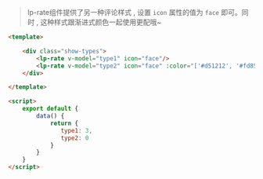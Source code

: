 >lp-rate组件提供了另一种评论样式 , 设置 `icon` 属性的值为 `face` 即可。同时 , 这种样式跟渐进式颜色一起使用更配哦~

```html
<template>

    <div class="show-types">
        <lp-rate v-model="type1" icon="face"/>
        <lp-rate v-model="type2" icon="face" :color="['#d51212', '#fd8500', '#0cd914']"/>
    </div>

</template>

<script>
    export default {
        data() {
            return {
               type1: 3,
               type2: 0
            }
        }
    }
</script>
```


